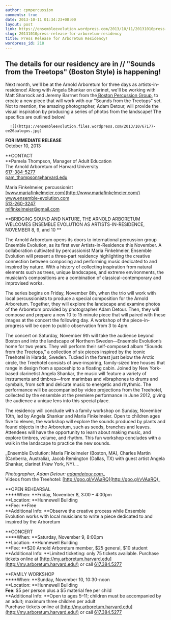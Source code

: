```yaml
---
author: cpmpercussion
comments: true
date: 2013-10-11 01:34:23+00:00
layout: post
link: https://ensembleevolution.wordpress.com/2013/10/11/20131010press-release-for-arboretum-residency/
slug: 20131010press-release-for-arboretum-residency
title: Press Release for Arboretum Residency!
wordpress_id: 218
---
```


## The details for our residency are in // "Sounds from the Treetops" (Boston Style) is happening!

Next month, we'll be at the Arnold Arboretum for three days as artists-in-residence! Along with Angela Shankar on clarinet, we'll be working with Matt Sharrock and Jeremy Barrnet from the[ Boston Percussion Group](http://bostonpercussiongroup.com/), to create a new piece that will work with our "Sounds from the Treetops" set. Not to mention, the amazing photographer, Adam Detour, will provide the visual inspiration by producing a series of photos from the landscape! The specifics are outlined below!


  
      ![](https://ensembleevolution.files.wordpress.com/2013/10/67177-ee26aalogos.jpg)
  



**FOR IMMEDIATE RELEASE**   
October 10, 2013 

**CONTACT  
**Pamela Thompson, Manager of Adult Education  
The Arnold Arboretum of Harvard University  
[617-384-5277](tel:617-384-5277)  
[pam_thompson@harvard.edu](mailto:pam_thompson@harvard.edu)

Maria Finkelmeier, percussionist  
[www.mariafinkelmeier.com](http://www.mariafinkelmeier.com/)   
www.ensemble-evolution.com  
[513-260-3247](tel:513-260-3247)  
[mlfinkelmeier@gmail.com](mailto:mlfinkelmeier@gmail.com)

**BRIDGING SOUND AND NATURE, THE ARNOLD ARBORETUM WELCOMES ENSEMBLE EVOLUTION AS ARTISTS-IN-RESIDENCE, NOVEMBER 8, 9, and 10 **

The Arnold Arboretum opens its doors to international percussion group Ensemble Evolution, as its first ever Artists-in-Residence this November. A collaboration cultivated by percussionist Maria Finkelmeier, Ensemble Evolution will present a three-part residency highlighting the creative connection between composing and performing music dedicated to and inspired by nature. With a history of collecting inspiration from natural elements such as trees, unique landscapes, and extreme environments, the musician’s compositions are a combination of classical-contemporary and improvised works.

The series begins on Friday, November 8th, when the trio will work with local percussionists to produce a special composition for the Arnold Arboretum. Together, they will explore the landscape and examine photos of the Arboretum provided by photographer Adam Detour. Then, they will compose and prepare a new 10 to 15 minute piece that will paired with these images at the concert the following day. A workshop of the piece-in-progress will be open to public observation from 3 to 4pm.

The concert on Saturday, November 9th will take the audience beyond Boston and into the landscape of Northern Sweden—Ensemble Evolution’s home for two years. They will perform their self-composed album “Sounds from the Treetops,” a collection of six pieces inspired by the iconic Treehotel in Harads, Sweden. Tucked in the forest just below the Arctic circle, the Treehotel consists of awe-inspiring, family-sized tree houses that range in design from a spaceship to a floating cabin. Joined by New York-based clarinetist Angela Shankar, the music will feature a variety of instruments and timbres—from marimbas and vibraphones to drums and cymbals, from soft and delicate music to energetic and rhythmic. The performance will be accompanied by video projections from the Treehotel, collected by the ensemble at the premiere performance in June 2012, giving the audience a unique lens into this special place.

The residency will conclude with a family workshop on Sunday, November 10th, led by Angela Shankar and Maria Finkelmeier. Open to children ages five to eleven, the workshop will explore the sounds produced by plants and found objects in the Arboretum, such as seeds, branches and leaves. Attendees will have the opportunity to learn about making music, and explore timbres, volume, and rhythm. This fun workshop concludes with a walk in the landscape to practice the new sounds.

_Ensemble Evolution: Maria Finkelmeier (Boston, MA), Charles Martin (Canberra, Australia), Jacob Remington (Dallas, TX) with guest artist Angela Shankar, clarinet (New York, NY). _  


_Photographer, Adam Detour: [adamdetour.com](http://adamdetour.com/)__   
Videos from the Treehotel: [http://goo.gl/vVAaRQ](http://goo.gl/vVAaRQ)_

**OPEN REHEARSAL  
****When: **Friday, November 8, 3:00 – 4:00pm  
**Location: **Hunnewell Building  
**Fee: **Free  
**Additional Info: **Observe the creative process while Ensemble Evolution works with local musicians to write a piece dedicated to and inspired by the Arboretum

**CONCERT  
****When: **Saturday, November 9, 8:00pm  
**Location: **Hunnewell Building  
**Fee: **$20 Arnold Arboretum member, $25 general, $10 student  
**Additional Info: **Limited ticketing: only 75 tickets available. Purchase tickets online at [http://my.arboretum.harvard.edu](http://my.arboretum.harvard.edu/) or call [617.384.5277](tel:617.384.5277)

**FAMILY WORKSHOP  
****When: **Sunday, November 10, 10:30-noon   
**Location: **Hunnewell Building  
**Fee**: $5 per person plus a $5 material fee per child  
**Additional Info: **Open to ages 5–11; children must be accompanied by an adult; maximum three children per adult  
Purchase tickets online at [http://my.arboretum.harvard.edu](http://my.arboretum.harvard.edu/) or call [617.384.5277](tel:617.384.5277)
